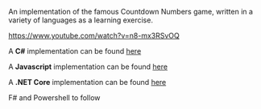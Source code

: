 An implementation of the famous Countdown Numbers game, written in a variety of languages as a learning exercise.

https://www.youtube.com/watch?v=n8-mx3RSvOQ

A **C\#** implementation can be found [here](https://github.com/shiningdragon/Downcount/tree/master/CSharp)

A **Javascript**  implementation can be found [here](https://github.com/shiningdragon/Downcount/tree/master/Javascript)

A **.NET Core** implementation can be found [here](https://github.com/shiningdragon/Downcount/tree/master/DontNetCore)

F# and Powershell to follow
